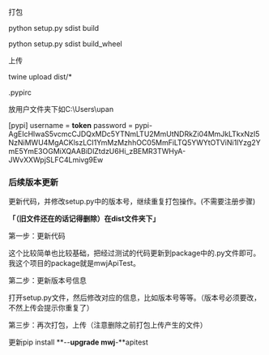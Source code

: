打包

python setup.py sdist build

python setup.py sdist build_wheel

上传

twine upload dist/*

.pypirc

放用户文件夹下如C:\Users\upan

[pypi]
  username = __token__
  password = pypi-AgEIcHlwaS5vcmcCJDQxMDc5YTNmLTU2MmUtNDRkZi04MmJkLTkxNzI5NzNiMWU4MgACKlszLCI1YmMzMzhhOC05MmFiLTQ5YWYtOTViNi1lYzg2YmE5YmE3OGMiXQAABiDlZtdzU6Hi_zBEMR3TWHyA-JWvXXWpjSLFC4Lmivg9Ew

### **后续版本更新**

更新代码，并修改setup.py中的版本号，继续重复打包操作。(不需要注册步骤)

**「（旧文件还在的话记得删除）在dist文件夹下」**

第一步：更新代码

这个比较简单也比较基础，把经过测试的代码更新到package中的.py文件即可。我这个项目的package就是mwjApiTest。

第二步：更新版本号信息

打开setup.py文件，然后修改对应的信息，比如版本号等等。（版本号必须要改，不然上传会提示你重复了）

第三步：再次打包，上传（注意删除之前打包上传产生的文件）


更新pip install **--**upgrade mwj**-**apitest
